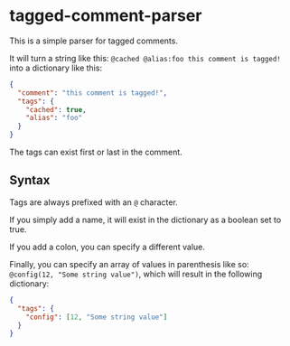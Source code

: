 # tagged-comment-parser

This is a simple parser for tagged comments.

It will turn a string like this: `@cached @alias:foo this comment is tagged!` into a dictionary like this:

```json
{
  "comment": "this comment is tagged!",
  "tags": {
    "cached": true,
    "alias": "foo"
  }
}
```

The tags can exist first or last in the comment.

## Syntax

Tags are always prefixed with an `@` character.

If you simply add a name, it will exist in the dictionary as a boolean set to true.

If you add a colon, you can specify a different value.

Finally, you can specify an array of values in parenthesis like so: `@config(12, "Some string value")`, which will result in the following dictionary:

```json
{
  "tags": {
    "config": [12, "Some string value"]
  }
}
```
